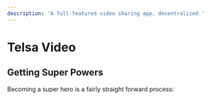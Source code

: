 ```yaml
---
description: 'A full-featured video sharing app, decentralized.'
---
```


# Telsa Video

## Getting Super Powers

Becoming a super hero is a fairly straight forward process:




